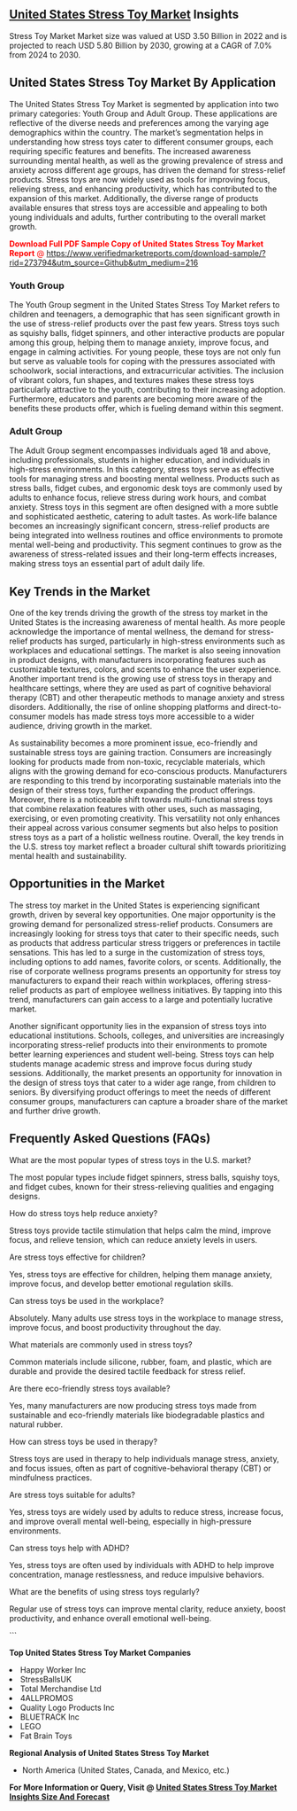 <h2><a href="https://www.verifiedmarketreports.com/download-sample/?rid=273794&amp;utm_source=Github&amp;utm_medium=216" target="_blank">United States Stress Toy Market</a> Insights</h2><p>Stress Toy Market Market size was valued at USD 3.50 Billion in 2022 and is projected to reach USD 5.80 Billion by 2030, growing at a CAGR of 7.0% from 2024 to 2030.</p><p><h2>United States Stress Toy Market By Application</h2><p>The United States Stress Toy Market is segmented by application into two primary categories: Youth Group and Adult Group. These applications are reflective of the diverse needs and preferences among the varying age demographics within the country. The market’s segmentation helps in understanding how stress toys cater to different consumer groups, each requiring specific features and benefits. The increased awareness surrounding mental health, as well as the growing prevalence of stress and anxiety across different age groups, has driven the demand for stress-relief products. Stress toys are now widely used as tools for improving focus, relieving stress, and enhancing productivity, which has contributed to the expansion of this market. Additionally, the diverse range of products available ensures that stress toys are accessible and appealing to both young individuals and adults, further contributing to the overall market growth.<p><span class=""><span style="color: #ff0000;"><strong>Download Full PDF Sample Copy of United States Stress Toy Market Report</strong> @ </span><a href="https://www.verifiedmarketreports.com/download-sample/?rid=273794&amp;utm_source=Github&amp;utm_medium=216" target="_blank">https://www.verifiedmarketreports.com/download-sample/?rid=273794&amp;utm_source=Github&amp;utm_medium=216</a></span></p><h3>Youth Group</h3><p>The Youth Group segment in the United States Stress Toy Market refers to children and teenagers, a demographic that has seen significant growth in the use of stress-relief products over the past few years. Stress toys such as squishy balls, fidget spinners, and other interactive products are popular among this group, helping them to manage anxiety, improve focus, and engage in calming activities. For young people, these toys are not only fun but serve as valuable tools for coping with the pressures associated with schoolwork, social interactions, and extracurricular activities. The inclusion of vibrant colors, fun shapes, and textures makes these stress toys particularly attractive to the youth, contributing to their increasing adoption. Furthermore, educators and parents are becoming more aware of the benefits these products offer, which is fueling demand within this segment.<h3>Adult Group</h3><p>The Adult Group segment encompasses individuals aged 18 and above, including professionals, students in higher education, and individuals in high-stress environments. In this category, stress toys serve as effective tools for managing stress and boosting mental wellness. Products such as stress balls, fidget cubes, and ergonomic desk toys are commonly used by adults to enhance focus, relieve stress during work hours, and combat anxiety. Stress toys in this segment are often designed with a more subtle and sophisticated aesthetic, catering to adult tastes. As work-life balance becomes an increasingly significant concern, stress-relief products are being integrated into wellness routines and office environments to promote mental well-being and productivity. This segment continues to grow as the awareness of stress-related issues and their long-term effects increases, making stress toys an essential part of adult daily life.<h2>Key Trends in the Market</h2><p>One of the key trends driving the growth of the stress toy market in the United States is the increasing awareness of mental health. As more people acknowledge the importance of mental wellness, the demand for stress-relief products has surged, particularly in high-stress environments such as workplaces and educational settings. The market is also seeing innovation in product designs, with manufacturers incorporating features such as customizable textures, colors, and scents to enhance the user experience. Another important trend is the growing use of stress toys in therapy and healthcare settings, where they are used as part of cognitive behavioral therapy (CBT) and other therapeutic methods to manage anxiety and stress disorders. Additionally, the rise of online shopping platforms and direct-to-consumer models has made stress toys more accessible to a wider audience, driving growth in the market.<p>As sustainability becomes a more prominent issue, eco-friendly and sustainable stress toys are gaining traction. Consumers are increasingly looking for products made from non-toxic, recyclable materials, which aligns with the growing demand for eco-conscious products. Manufacturers are responding to this trend by incorporating sustainable materials into the design of their stress toys, further expanding the product offerings. Moreover, there is a noticeable shift towards multi-functional stress toys that combine relaxation features with other uses, such as massaging, exercising, or even promoting creativity. This versatility not only enhances their appeal across various consumer segments but also helps to position stress toys as a part of a holistic wellness routine. Overall, the key trends in the U.S. stress toy market reflect a broader cultural shift towards prioritizing mental health and sustainability.<h2>Opportunities in the Market</h2><p>The stress toy market in the United States is experiencing significant growth, driven by several key opportunities. One major opportunity is the growing demand for personalized stress-relief products. Consumers are increasingly looking for stress toys that cater to their specific needs, such as products that address particular stress triggers or preferences in tactile sensations. This has led to a surge in the customization of stress toys, including options to add names, favorite colors, or scents. Additionally, the rise of corporate wellness programs presents an opportunity for stress toy manufacturers to expand their reach within workplaces, offering stress-relief products as part of employee wellness initiatives. By tapping into this trend, manufacturers can gain access to a large and potentially lucrative market.<p>Another significant opportunity lies in the expansion of stress toys into educational institutions. Schools, colleges, and universities are increasingly incorporating stress-relief products into their environments to promote better learning experiences and student well-being. Stress toys can help students manage academic stress and improve focus during study sessions. Additionally, the market presents an opportunity for innovation in the design of stress toys that cater to a wider age range, from children to seniors. By diversifying product offerings to meet the needs of different consumer groups, manufacturers can capture a broader share of the market and further drive growth.<h2>Frequently Asked Questions (FAQs)</h2><p>What are the most popular types of stress toys in the U.S. market?</p><p>The most popular types include fidget spinners, stress balls, squishy toys, and fidget cubes, known for their stress-relieving qualities and engaging designs.</p><p>How do stress toys help reduce anxiety?</p><p>Stress toys provide tactile stimulation that helps calm the mind, improve focus, and relieve tension, which can reduce anxiety levels in users.</p><p>Are stress toys effective for children?</p><p>Yes, stress toys are effective for children, helping them manage anxiety, improve focus, and develop better emotional regulation skills.</p><p>Can stress toys be used in the workplace?</p><p>Absolutely. Many adults use stress toys in the workplace to manage stress, improve focus, and boost productivity throughout the day.</p><p>What materials are commonly used in stress toys?</p><p>Common materials include silicone, rubber, foam, and plastic, which are durable and provide the desired tactile feedback for stress relief.</p><p>Are there eco-friendly stress toys available?</p><p>Yes, many manufacturers are now producing stress toys made from sustainable and eco-friendly materials like biodegradable plastics and natural rubber.</p><p>How can stress toys be used in therapy?</p><p>Stress toys are used in therapy to help individuals manage stress, anxiety, and focus issues, often as part of cognitive-behavioral therapy (CBT) or mindfulness practices.</p><p>Are stress toys suitable for adults?</p><p>Yes, stress toys are widely used by adults to reduce stress, increase focus, and improve overall mental well-being, especially in high-pressure environments.</p><p>Can stress toys help with ADHD?</p><p>Yes, stress toys are often used by individuals with ADHD to help improve concentration, manage restlessness, and reduce impulsive behaviors.</p><p>What are the benefits of using stress toys regularly?</p><p>Regular use of stress toys can improve mental clarity, reduce anxiety, boost productivity, and enhance overall emotional well-being.</p>```</p><p><strong>Top United States Stress Toy Market Companies</strong></p><div data-test-id=""><p><li>Happy Worker Inc</li><li> StressBallsUK</li><li> Total Merchandise Ltd</li><li> 4ALLPROMOS</li><li> Quality Logo Products Inc</li><li> BLUETRACK Inc</li><li> LEGO</li><li> Fat Brain Toys</li></p><div><strong>Regional Analysis of&nbsp;United States Stress Toy Market</strong></div><ul><li dir="ltr"><p dir="ltr">North America&nbsp;(United States, Canada, and Mexico, etc.)</p></li></ul><p><strong>For More Information or Query, Visit @&nbsp;</strong><strong><a href="https://www.verifiedmarketreports.com/product/stress-toy-market/?utm_source=Github&amp;utm_medium=216" target="_blank">United States Stress Toy Market Insights Size And Forecast</a></strong></p></div>
